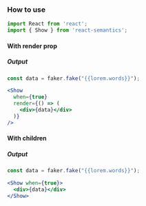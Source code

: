 ### How to use

```jsx static
import React from 'react';
import { Show } from 'react-semantics';
```

#### With render prop
##### Output

```jsx
const data = faker.fake("{{lorem.words}}");

<Show 
  when={true}
  render={() => (
    <div>{data}</div>
  )}
/>
```


#### With children
##### Output

```jsx
const data = faker.fake("{{lorem.words}}");

<Show when={true}>
  <div>{data}</div>
</Show>
```